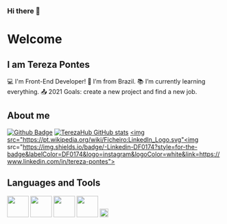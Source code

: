### Hi there 👋

# Welcome

## I am Tereza Pontes
:computer: I'm Front-End Developer!
:house_with_garden: I’m from Brazil.
:books: I’m currently learning everything.
:outbox_tray: 2021 Goals: create a new project and find a new job.

## About me
[![Github Badge](https://img.shields.io/badge/-Github-000?style=flat-square&logo=Github&logoColor=white&link=https://github.com/TerezaHub)](https://github.com/TerezaHub)
[![TerezaHub GitHub stats](https://github-readme-stats.vercel.app/api?username=TerezaHub)](https://github.com/TerezaHub/github-readme-stats)
<a href="www.linkedin.com/in/tereza-pontes" alt="Linkedin" target="_blank">
  <img src="https://pt.wikipedia.org/wiki/Ficheiro:LinkedIn_Logo.svg"<img src="https://img.shields.io/badge/-Linkedin-DF0174?style=for-the-badge&labelColor=DF0174&logo=instagram&logoColor=white&link=https://www.linkedin.com/in/tereza-pontes"> </a>
  
## Languages and Tools
<img src=" https://pt.m.wikipedia.org/wiki/Ficheiro:Unofficial_JavaScript_logo_2.svg" width= 50px>  
<img src=" https://upload.wikimedia.org/wikipedia/commons/c/c3/Python-logo-notext.svg" width= 50px>
<img src=" https://commons.wikimedia.org/wiki/File:CSS3_logo_and_wordmark.svg" width=50px>
<img src=" https://commons.wikimedia.org/wiki/File:HTML5_logo_and_wordmark.svg" width=50px>
<code><img height= "20"src= "https://img.shields.io/badge/Java-ED8B00?style=for-the-badge&logo=java&logoColor=white"></code>


<!--
**TerezaHub/TerezaHub** is a ✨ _special_ ✨ repository because its `README.md` (this file) appears on your GitHub profile.

Here are some ideas to get you started:

- 🔭 I’m currently working on ...
- 🌱 I’m currently learning ...
- 👯 I’m looking to collaborate on ...
- 🤔 I’m looking for help with ...
- 💬 Ask me about ...
- 📫 How to reach me: ...
- 😄 Pronouns: ...
- ⚡ Fun fact: ...
-->

